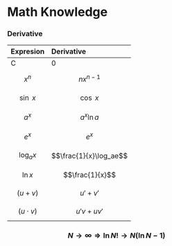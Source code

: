 # Math Knowledge

### Derivative



| Expresion | Derivative |
| :--- | :--- |
| C | 0 |
| $$x^n$$ | $$nx^{n-1}$$ |
| $$\sin~x$$ | $$\cos~x $$ |
| $$a^x$$ | $$a^x\ln a$$ |
| $$e^x$$ | $$e^x$$ |
| $$\log_ax$$ | $$\frac{1}{x}\log_ae$$ |
| $$\ln x$$ | $$\frac{1}{x}$$ |
| $$(u + v)$$ | $$u' + v'$$ |
| $$(u\cdot v)$$ | $$u'v + uv'$$ |


### $$N\rightarrow \infty \Rightarrow \ln N! \rightarrow N(\ln N - 1) $$




















































